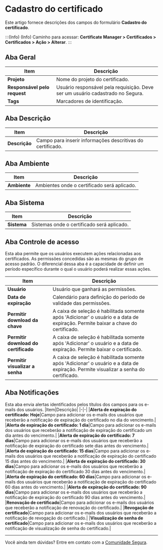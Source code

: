 # Cadastro do certificado

Este artigo fornece descrições dos campos do formulário **Cadastro do certificado**.

:::(Info) (Info)
Caminho para acessar: **Certificate Manager > Certificados > Certificados > Ação > Alterar**.
:::

## Aba Geral
|Item|Descrição|
|-|-|
|**Projeto**|Nome do projeto do certificado.|
|**Responsável pelo request**|Usuário responsável pela requisição. Deve ser um usuário cadastrado no Segura.|
|**Tags**|Marcadores de identificação.|

## Aba Descrição
|Item|Descrição|
|-|-|
|**Descrição**|Campo para inserir informações descritivas do certificado.|

## Aba Ambiente
|Item|Descrição|
|-|-|
|**Ambiente**|Ambientes onde o certificado será aplicado.|

## Aba Sistema
|Item|Descrição|
|-|-|
|**Sistema**|Sistemas onde o certificado será aplicado.|

## Aba Controle de acesso
Esta aba permite que os usuários executem ações relacionadas aos certificados. As permissões concedidas são as mesmas do grupo de acesso padrão. O diferencial dessa aba é a capacidade de definir um período específico durante o qual o usuário poderá realizar essas ações.

|Item|Descrição|
|-|-|
|**Usuário**|Usuário que ganhará as permissões.|
|**Data de expiração**|Calendário para definição do período de validade das permissões.|
|**Permitir download da chave**|A caixa de seleção é habilitada somente após 'Adicionar' o usuário e a data de expiração. Permite baixar a chave do certificado.|
|**Permitir download do certificado**|A caixa de seleção é habilitada somente após 'Adicionar' o usuário e a data de expiração. Permite baixar o certificado.|
|**Permitir visualizar a senha**|A caixa de seleção é habilitada somente após 'Adicionar' o usuário e a data de expiração. Permite visualizar a senha do certificado.|

## Aba Notificações
Esta aba envia alertas identificados pelos títulos dos campos para os e-mails dos usuários.
|Item|Descrição|
|-|-|
|**Alerta de expiração do certificado: Hoje**|Campo para adicionar os e-mails dos usuários que receberão a notificação de expiração do certificado no dia do vencimento.|
|**Alerta de expiração do certificado: 1 dia**|Campo para adicionar os e-mails dos usuários que receberão a notificação de expiração do certificado um dia antes do vencimento.|
|**Alerta de expiração do certificado: 7 dias**|Campo para adicionar os e-mails dos usuários que receberão a notificação de expiração do certificado sete dias antes do vencimento.|
|**Alerta de expiração do certificado: 15 dias**|Campo para adicionar os e-mails dos usuários que receberão a notificação de expiração do certificado 15 dias antes do vencimento.|
|**Alerta de expiração do certificado: 30 dias**|Campo para adicionar os e-mails dos usuários que receberão a notificação de expiração do certificado 30 dias antes do vencimento.|
|**Alerta de expiração do certificado: 60 dias**|Campo para adicionar os e-mails dos usuários que receberão a notificação de expiração do certificado 60 dias antes do vencimento.|
|**Alerta de expiração do certificado: 90 dias**|Campo para adicionar os e-mails dos usuários que receberão a notificação de expiração do certificado 90 dias antes do vencimento.|
|**Renovação de certificado**|Campo para adicionar os e-mails dos usuários que receberão a notificação de renovação do certificado.|
|**Revogação de certificado**|Campo para adicionar os e-mails dos usuários que receberão a notificação de revogação do certificado.|
|**Visualização de senha de certificado**|Campo para adicionar os e-mails dos usuários que receberão a notificação de visualização de senha do certificado.|
***
Você ainda tem dúvidas? Entre em contato com a [Comunidade Segura](https://community.Segura.io/).

